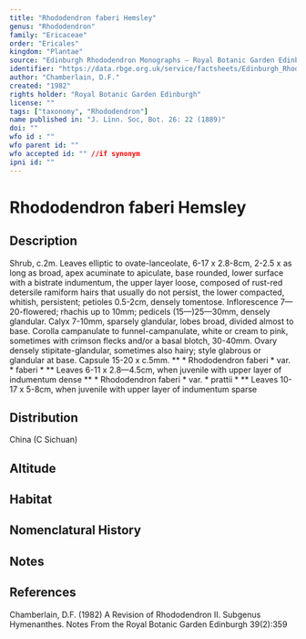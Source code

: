 ```yaml
---
title: "Rhododendron faberi Hemsley"
genus: "Rhododendron"
family: "Ericaceae"
order: "Ericales"
kingdom: "Plantae"
source: "Edinburgh Rhododendron Monographs – Royal Botanic Garden Edinburgh"
identifier: "https://data.rbge.org.uk/service/factsheets/Edinburgh_Rhododendron_Monographs.xhtml"
author: "Chamberlain, D.F."
created: "1982"
rights holder: "Royal Botanic Garden Edinburgh"
license: ""
tags: ["taxonomy", "Rhododendron"]
name published in: "J. Linn. Soc, Bot. 26: 22 (1889)"
doi: ""
wfo id : ""
wfo parent id: ""
wfo accepted id: "" //if synonym                      
ipni id: ""
---
```


                       

# Rhododendron faberi Hemsley

## Description
Shrub, c.2m. Leaves elliptic to ovate-lanceolate, 6-17 x 2.8-8cm, 2-2.5 x as long as broad, apex acuminate to apiculate, base rounded, lower surface with a bistrate indumentum, the upper layer loose, composed of rust-red detersile ramiform hairs that usually do not persist, the lower compacted, whitish, persistent; petioles 0.5-2cm, densely tomentose. Inflorescence 7—20-flowered; rhachis up to 10mm; pedicels (15—)25—30mm, densely glandular. Calyx 7-10mm, sparsely glandular, lobes broad, divided almost to base. Corolla campanulate to funnel-campanulate, white or cream to pink, sometimes with crimson flecks and/or a basal blotch, 30-40mm. Ovary densely stipitate-glandular, sometimes also hairy; style glabrous or glandular at base. Capsule 15-20 x c.5mm. ** * Rhododendron faberi * var. * faberi * ** Leaves 6-11 x 2.8—4.5cm, when juvenile with upper layer of indumentum dense ** * Rhododendron faberi * var. * prattii * ** Leaves 10-17 x 5-8cm, when juvenile with upper layer of indumentum sparse

## Distribution
China (C Sichuan)

## Altitude


## Habitat


## Nomenclatural History

                       
## Notes


## References

Chamberlain, D.F. (1982) A Revision of Rhododendron II. Subgenus Hymenanthes. Notes From the Royal Botanic Garden Edinburgh 39(2):359
